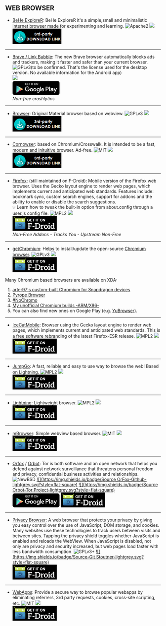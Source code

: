 <!--
    Copyright (C)  2016 PRIMOKORN.
    Permission is granted to copy, distribute and/or modify this document
    under the terms of the GNU Free Documentation License, Version 1.3
    or any later version published by the Free Software Foundation;
    with no Invariant Sections, no Front-Cover Texts, and no Back-Cover Texts.
    A copy of the license is included in the section entitled "GNU
    Free Documentation License".
-->
## WEB BROWSER


* [BeHe ExploreR](http://forum.xda-developers.com/android/apps-games/app4-0-behe-explorer-internet-browser-t3313025): BeHe ExploreR it's a simple,small and minimalistic internet browser made for experimenting and learning.
![Apache2](https://img.shields.io/badge/License-Apache%202.0-yellowgreen.svg?style=flat-square)
[![](https://img.shields.io/badge/Source-Github-lightgrey.svg?style=flat-square)](https://github.com/VladThodo/behe-explorer)  
[![](Pictures/3rd-party.png)](https://github.com/VladThodo/behe-explorer/releases/)

***

* [Brave / Link Bubble](http://v.ht/dmwh): The new Brave browser automatically blocks ads and trackers, making it faster and safer than your current browser.
![GPLv3](https://img.shields.io/badge/License-GPLv3-brightgreen.svg?style=flat-square)(to be confirmed. That's the license used for the desktop version. No available information for the Android app)  
[![](https://img.shields.io/badge/Source-Github-lightgrey.svg?style=flat-square)](http://v.ht/sdTe)  
[![](Pictures/Google_Play.png)](http://v.ht/dmwh)  
_Non-free crashlytics_

***

* [Browser](http://v.ht/WBrf): Original Material browser based on webview.
![GPLv3](https://img.shields.io/badge/License-GPLv3-brightgreen.svg?style=flat-square)
[![](https://img.shields.io/badge/Source-Github-lightgrey.svg?style=flat-square)](https://github.com/scoute-dich/browser/)  
[![](Pictures/3rd-party.png)](http://forum.xda-developers.com/showpost.php?p=69620290&postcount=2)

***

* [Cornowser](http://v.ht/WPjP): based on Chromium/Crosswalk. It is intended to be a fast, modern and inituitive browser. Ad-free.
![MIT](https://img.shields.io/badge/License-MIT-orange.svg?style=flat-square)
[![](https://img.shields.io/badge/Source-Github-lightgrey.svg?style=flat-square)](https://github.com/xdevs23/Cornowser)  
[![](Pictures/3rd-party.png)](https://raw.githubusercontent.com/xdevs23/Cornowser/master/update/Cornowser.apk)

***

* [Firefox](http://v.ht/7TI2): (still maintained on F-Droid): Mobile version of the Firefox web browser. Uses the Gecko layout engine to render web pages, which implements current and anticipated web standards. Features include: bookmark sync, custom search engines, support for addons and the ability to enable or disable the search suggestions.  
:bulb: Learn how to tweak the built-in option from about.config through a user.js config file.
![MPL2](https://img.shields.io/badge/License-MPL2-yellow.svg?style=flat-square)
[![](https://img.shields.io/badge/Source-Mozilla-lightgrey.svg?style=flat-square)](http://hg.mozilla.org/)  
[![](Pictures/F-Droid.png)](http://v.ht/7TI2)  
_Non-Free Addons - Tracks You - Upstream Non-Free_

***

* [getChromium](http://v.ht/ETWs): Helps to install/update the open-source [Chromium browser](http://v.ht/9muz/).
![GPLv3](https://img.shields.io/badge/License-GPLv3-brightgreen.svg?style=flat-square)
[![](https://img.shields.io/badge/Source-Github-lightgrey.svg?style=flat-square)](https://github.com/andDevW/getChromium)  
[![](Pictures/F-Droid.png)](http://v.ht/ETWs)  

Many Chromium based browsers are available on XDA:
1. [arter97's custom-built Chromium for Snapdragon devices](http://forum.xda-developers.com/android/apps-games/arter97-s-custom-built-chromium-t3477758)
2. [Pyrope Browser](http://forum.xda-developers.com/android/apps-games/app-gello-browser-t3384782)
3. [#NoChromo](http://forum.xda-developers.com/android/apps-games/app-nochromo-wild-browser-appears-t3130776)
4. [My unofficial Chromium builds -ARM/X86-](http://forum.xda-developers.com/android/apps-games/unofficial-chromium-builds-arm-x86-t3355105)
5. You can also find new ones on Google Play (e.g. [YuBrowser](https://play.google.com/store/apps/details?id=com.mokee.yubrowser)).

***

* [IceCatMobile](http://v.ht/4i1D): Browser using the Gecko layout engine to render web pages, which implements current and anticipated web standards. This is a free software rebranding of the latest Firefox-ESR release.
![MPL2](https://img.shields.io/badge/License-MPL2-yellow.svg?style=flat-square)
[![](https://img.shields.io/badge/Source-Mozilla-lightgrey.svg?style=flat-square)](http://hg.mozilla.org/)  
[![](Pictures/F-Droid.png)](http://v.ht/4i1D)

***

* [JumpGo](http://v.ht/bxGD): A fast, reliable and easy to use way to browse the web! Based on Lightning.
![MPL2](https://img.shields.io/badge/License-MPL2-yellow.svg?style=flat-square)
[![](https://img.shields.io/badge/Source-Github-lightgrey.svg?style=flat-square)](https://github.com/JTechMe/JumpGo)  
[![](Pictures/F-Droid.png)](http://v.ht/bxGD)

***

* [Lightning](http://v.ht/7YD1): Lightweight browser.
![MPL2](https://img.shields.io/badge/License-MPL2-yellow.svg?style=flat-square)
[![](https://img.shields.io/badge/Source-Github-lightgrey.svg?style=flat-square)](https://github.com/anthonycr/Lightning-Browser)  
[![](Pictures/F-Droid.png)](http://v.ht/7YD1)

***

* [mBrowser](http://v.ht/VKoq): Simple webview based browser.
![MIT](https://img.shields.io/badge/License-MIT-orange.svg?style=flat-square)
[![](https://img.shields.io/badge/Source-Github-lightgrey.svg?style=flat-square)](https://github.com/chelovek84/mBrowser)  
[![](Pictures/F-Droid.png)](http://v.ht/VKoq)

***

* [Orfox](http://v.ht/Iljf) / [Orbot](https://f-droid.org/repository/browse/?fdfilter=orbot&fdid=org.torproject.android): Tor is both software and an open network that helps you defend against network surveillance that threatens personal freedom and privacy, confidential business activities and relationships.
![NewBSD](https://img.shields.io/badge/License-NewBSD-25B3D6.svg?style=flat-square)
[![](https://img.shields.io/badge/Source OrFox-Github-lightgrey.svg?style=flat-square)](https://github.com/guardianproject/Orfox) [![](https://img.shields.io/badge/Source Orbot-Tor Project-lightgrey.svg?style=flat-square)](https://gitweb.torproject.org/orbot.git)  
[![](Pictures/Google_Play.png)](http://v.ht/Iljf) [![](Pictures/F-Droid.png)](https://f-droid.org/repository/browse/?fdfilter=orbot&fdid=org.torproject.android)  

***

* [Privacy Browser](http://v.ht/E8mm): A web browser that protects your privacy by giving you easy control over the use of JavaScript, DOM storage, and cookies. Many websites use these technologies to track users between visits and between sites. Tapping the privacy shield toggles whether JavaScript is enabled and reloads the WebView. When JavaScript is disabled, not only are privacy and security increased, but web pages load faster with less bandwidth consumption.
![GPLv3+](https://img.shields.io/badge/License-GPLv3+-brightgreen.svg?style=flat-square)
[![](https://img.shields.io/badge/Source-Git Stoutner-lightgrey.svg?style=flat-square)](https://git.stoutner.com/?p=PrivacyBrowser.git;a=summary)  
[![](Pictures/F-Droid.png)](http://v.ht/E8mm)

***

* [WebApps](http://v.ht/Du3R): Provide a secure way to browse popular webapps by eliminating referrers, 3rd party requests, cookies, cross-site scripting, etc.
![MIT](https://img.shields.io/badge/License-MIT-orange.svg?style=flat-square)
[![](https://img.shields.io/badge/Source-Github-lightgrey.svg?style=flat-square)](https://github.com/tobykurien/webapps)  
[![](Pictures/F-Droid.png)](http://v.ht/Du3R)